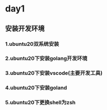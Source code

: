 # day1

## 安装开发环境

### 1.ubuntu20双系统安装



### 2.ubuntu20下安装golang开发环境







### 3.ubuntu20下安装vscode(主要开发工具)



### 4.ubuntu20下安装goland



### 5.ubuntu20下更换shell为zsh



